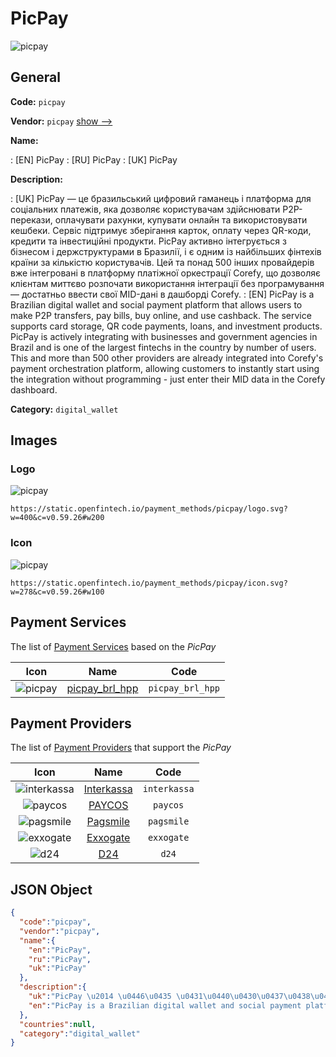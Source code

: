 
# PicPay 
![picpay](https://static.openfintech.io/payment_methods/picpay/logo.svg?w=400&c=v0.59.26#w200)  

## General 
**Code:** `picpay` 
 
**Vendor:** `picpay` [show -->](/vendors/picpay/) 
 
**Name:** 
 
:	[EN] PicPay 
:	[RU] PicPay 
:	[UK] PicPay 
 
**Description:** 
 
: [UK] PicPay — це бразильський цифровий гаманець і платформа для соціальних платежів, яка дозволяє користувачам здійснювати P2P-перекази, оплачувати рахунки, купувати онлайн та використовувати кешбеки. Сервіс підтримує зберігання карток, оплату через QR-коди, кредити та інвестиційні продукти. PicPay активно інтегрується з бізнесом і держструктурами в Бразилії, і є одним із найбільших фінтехів країни за кількістю користувачів. Цей та понад 500 інших провайдерів вже інтегровані в платформу платіжної оркестрації Corefy, що дозволяє клієнтам миттєво розпочати використання інтеграції без програмування — достатньо ввести свої MID-дані в дашборді Corefy. 
: [EN] PicPay is a Brazilian digital wallet and social payment platform that allows users to make P2P transfers, pay bills, buy online, and use cashback. The service supports card storage, QR code payments, loans, and investment products. PicPay is actively integrating with businesses and government agencies in Brazil and is one of the largest fintechs in the country by number of users. This and more than 500 other providers are already integrated into Corefy's payment orchestration platform, allowing customers to instantly start using the integration without programming - just enter their MID data in the Corefy dashboard. 
 
**Category:** `digital_wallet` 
 

## Images 

### Logo 
![picpay](https://static.openfintech.io/payment_methods/picpay/logo.svg?w=400&c=v0.59.26#w200)  

```
https://static.openfintech.io/payment_methods/picpay/logo.svg?w=400&c=v0.59.26#w200
```  

### Icon 
![picpay](https://static.openfintech.io/payment_methods/picpay/icon.svg?w=278&c=v0.59.26#w100)  

```
https://static.openfintech.io/payment_methods/picpay/icon.svg?w=278&c=v0.59.26#w100
```  

## Payment Services 
 
The list of [Payment Services](/payment-services/) based on the _PicPay_ 

|Icon|Name|Code| 
|:---:|:---:|:---:| 
|![picpay](https://static.openfintech.io/payment_methods/picpay/icon.svg?w=278&c=v0.59.26#w100) |[picpay_brl_hpp](/payment-services/picpay_brl_hpp/)|`picpay_brl_hpp`| 
 

## Payment Providers 
 
The list of [Payment Providers](/payment-providers/) that support the _PicPay_ 

|Icon|Name|Code| 
|:---:|:---:|:---:| 
|![interkassa](https://static.openfintech.io/payment_providers/interkassa/icon.svg?w=278&c=v0.59.26#w100) |[Interkassa](/payment-providers/interkassa/)|`interkassa`| 
|![paycos](https://static.openfintech.io/payment_providers/paycos/icon.svg?w=278&c=v0.59.26#w100) |[PAYCOS](/payment-providers/paycos/)|`paycos`| 
|![pagsmile](https://static.openfintech.io/payment_providers/pagsmile/icon.png?w=278&c=v0.59.26#w100) |[Pagsmile](/payment-providers/pagsmile/)|`pagsmile`| 
|![exxogate](https://static.openfintech.io/payment_providers/exxogate/icon.svg?w=278&c=v0.59.26#w100) |[Exxogate](/payment-providers/exxogate/)|`exxogate`| 
|![d24](https://static.openfintech.io/payment_providers/d24/icon.svg?w=278&c=v0.59.26#w100) |[D24](/payment-providers/d24/)|`d24`| 
 

## JSON Object 

```json
{
  "code":"picpay",
  "vendor":"picpay",
  "name":{
    "en":"PicPay",
    "ru":"PicPay",
    "uk":"PicPay"
  },
  "description":{
    "uk":"PicPay \u2014 \u0446\u0435 \u0431\u0440\u0430\u0437\u0438\u043b\u044c\u0441\u044c\u043a\u0438\u0439 \u0446\u0438\u0444\u0440\u043e\u0432\u0438\u0439 \u0433\u0430\u043c\u0430\u043d\u0435\u0446\u044c \u0456 \u043f\u043b\u0430\u0442\u0444\u043e\u0440\u043c\u0430 \u0434\u043b\u044f \u0441\u043e\u0446\u0456\u0430\u043b\u044c\u043d\u0438\u0445 \u043f\u043b\u0430\u0442\u0435\u0436\u0456\u0432, \u044f\u043a\u0430 \u0434\u043e\u0437\u0432\u043e\u043b\u044f\u0454 \u043a\u043e\u0440\u0438\u0441\u0442\u0443\u0432\u0430\u0447\u0430\u043c \u0437\u0434\u0456\u0439\u0441\u043d\u044e\u0432\u0430\u0442\u0438 P2P-\u043f\u0435\u0440\u0435\u043a\u0430\u0437\u0438, \u043e\u043f\u043b\u0430\u0447\u0443\u0432\u0430\u0442\u0438 \u0440\u0430\u0445\u0443\u043d\u043a\u0438, \u043a\u0443\u043f\u0443\u0432\u0430\u0442\u0438 \u043e\u043d\u043b\u0430\u0439\u043d \u0442\u0430 \u0432\u0438\u043a\u043e\u0440\u0438\u0441\u0442\u043e\u0432\u0443\u0432\u0430\u0442\u0438 \u043a\u0435\u0448\u0431\u0435\u043a\u0438. \u0421\u0435\u0440\u0432\u0456\u0441 \u043f\u0456\u0434\u0442\u0440\u0438\u043c\u0443\u0454 \u0437\u0431\u0435\u0440\u0456\u0433\u0430\u043d\u043d\u044f \u043a\u0430\u0440\u0442\u043e\u043a, \u043e\u043f\u043b\u0430\u0442\u0443 \u0447\u0435\u0440\u0435\u0437 QR-\u043a\u043e\u0434\u0438, \u043a\u0440\u0435\u0434\u0438\u0442\u0438 \u0442\u0430 \u0456\u043d\u0432\u0435\u0441\u0442\u0438\u0446\u0456\u0439\u043d\u0456 \u043f\u0440\u043e\u0434\u0443\u043a\u0442\u0438. PicPay \u0430\u043a\u0442\u0438\u0432\u043d\u043e \u0456\u043d\u0442\u0435\u0433\u0440\u0443\u0454\u0442\u044c\u0441\u044f \u0437 \u0431\u0456\u0437\u043d\u0435\u0441\u043e\u043c \u0456 \u0434\u0435\u0440\u0436\u0441\u0442\u0440\u0443\u043a\u0442\u0443\u0440\u0430\u043c\u0438 \u0432 \u0411\u0440\u0430\u0437\u0438\u043b\u0456\u0457, \u0456 \u0454 \u043e\u0434\u043d\u0438\u043c \u0456\u0437 \u043d\u0430\u0439\u0431\u0456\u043b\u044c\u0448\u0438\u0445 \u0444\u0456\u043d\u0442\u0435\u0445\u0456\u0432 \u043a\u0440\u0430\u0457\u043d\u0438 \u0437\u0430 \u043a\u0456\u043b\u044c\u043a\u0456\u0441\u0442\u044e \u043a\u043e\u0440\u0438\u0441\u0442\u0443\u0432\u0430\u0447\u0456\u0432. \u0426\u0435\u0439 \u0442\u0430 \u043f\u043e\u043d\u0430\u0434 500 \u0456\u043d\u0448\u0438\u0445 \u043f\u0440\u043e\u0432\u0430\u0439\u0434\u0435\u0440\u0456\u0432 \u0432\u0436\u0435 \u0456\u043d\u0442\u0435\u0433\u0440\u043e\u0432\u0430\u043d\u0456 \u0432 \u043f\u043b\u0430\u0442\u0444\u043e\u0440\u043c\u0443 \u043f\u043b\u0430\u0442\u0456\u0436\u043d\u043e\u0457 \u043e\u0440\u043a\u0435\u0441\u0442\u0440\u0430\u0446\u0456\u0457 Corefy, \u0449\u043e \u0434\u043e\u0437\u0432\u043e\u043b\u044f\u0454 \u043a\u043b\u0456\u0454\u043d\u0442\u0430\u043c \u043c\u0438\u0442\u0442\u0454\u0432\u043e \u0440\u043e\u0437\u043f\u043e\u0447\u0430\u0442\u0438 \u0432\u0438\u043a\u043e\u0440\u0438\u0441\u0442\u0430\u043d\u043d\u044f \u0456\u043d\u0442\u0435\u0433\u0440\u0430\u0446\u0456\u0457 \u0431\u0435\u0437 \u043f\u0440\u043e\u0433\u0440\u0430\u043c\u0443\u0432\u0430\u043d\u043d\u044f \u2014 \u0434\u043e\u0441\u0442\u0430\u0442\u043d\u044c\u043e \u0432\u0432\u0435\u0441\u0442\u0438 \u0441\u0432\u043e\u0457 MID-\u0434\u0430\u043d\u0456 \u0432 \u0434\u0430\u0448\u0431\u043e\u0440\u0434\u0456 Corefy.",
    "en":"PicPay is a Brazilian digital wallet and social payment platform that allows users to make P2P transfers, pay bills, buy online, and use cashback. The service supports card storage, QR code payments, loans, and investment products. PicPay is actively integrating with businesses and government agencies in Brazil and is one of the largest fintechs in the country by number of users. This and more than 500 other providers are already integrated into Corefy's payment orchestration platform, allowing customers to instantly start using the integration without programming - just enter their MID data in the Corefy dashboard."
  },
  "countries":null,
  "category":"digital_wallet"
}
```  
